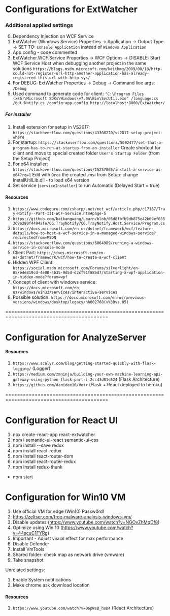 # Configurations for ExtWatcher

### Additional applied settings 
0. Dependency Injection on WCF Service
1. ExtWatcher (Windows Service) Properties -> Application -> Output Type -> SET TO: `Console Application` instead of `Windows Application`
2. App.config - code commented
3. ExtWatcher.WCF.Service Properties -> WCF Options -> DISABLE: Start WCF Service Host when debugging another project in the same solutions
`https://blogs.msdn.microsoft.com/keithmg/2009/08/10/http-could-not-register-url-http-another-application-has-already-registered-this-url-with-http-sys/`
4. For DEBUG: ExtWatcher Properties -> Debug -> Command line args: `/Debug`
5. Used command to generate code for client: `"C:\Program Files (x86)\Microsoft SDKs\Windows\v7.0A\Bin\SvcUtil.exe" /language:cs /out:Notify.cs /config:app.config http://localhost:8000/ExtWatcher/`

##### For installer
1. Install extension for setup in VS2017: `https://stackoverflow.com/questions/43308270/vs2017-setup-project-where`
2. For startup: `https://stackoverflow.com/questions/5092477/set-that-a-program-has-to-run-at-startup-from-an-installer`
    Create shortcut for client and move to special created folder `User's Startup Folder` (from the Setup Project)
3. For x64 installer: `https://stackoverflow.com/questions/15257865/install-a-service-as-x64?rq=1`
    Edit with `Orca` the created .msi from Setup: change InstallUtilLib.dll - to load x64 version
4. Set service (`serviceInstaller`) to run Automatic (Delayed Start = true)



#### Resources
1. `https://www.codeguru.com/csharp/.net/net_wcf/article.php/c17187/Tray-Notify--Part-III-WCF-Service.htm#page-5`
2. `https://github.com/baikangwang/Learn/blob/05d8fbfb9db875e42b69ef035369e280f4494afe/CG.TrayNotify/CG.TrayNotify.Host.Service/Program.cs`
3. `https://docs.microsoft.com/en-us/dotnet/framework/wcf/feature-details/how-to-host-a-wcf-service-in-a-managed-windows-service?redirectedfrom=MSDN`
4. `https://stackoverflow.com/questions/6064989/running-a-windows-service-in-console-mode`
5. Client Part: `https://docs.microsoft.com/en-us/dotnet/framework/wcf/how-to-create-a-wcf-client`
6. Hidden WPF Client: `https://social.msdn.microsoft.com/Forums/silverlight/en-US/e4e819cd-4e00-4b35-9d5d-d2cf91f886d7/starting-a-wpf-application-in-hidden-mode?forum=wpf`
7. Concept of client with windows service: `https://docs.microsoft.com/en-us/windows/win32/services/interactive-services`
8. Possible solution: `https://docs.microsoft.com/en-us/previous-versions/windows/desktop/legacy/hh802768(v%3Dvs.85)`

=========================================================================================

# Configuration for AnalyzeServer

#### Resources
1. `https://www.scalyr.com/blog/getting-started-quickly-with-flask-logging/` (Logger)
2. `https://medium.com/zmninja/building-your-own-machine-learning-api-gateway-using-python-flask-part-i-2cc43d81e524` (Flask Architecture)
3. `https://github.com/danidee10/Votr` (Flask + React deployed to heroku)

=========================================================================================

# Configuration for React UI
1. npx create-react-app react-extwatcher
2. npm i semantic-ui-react semantic-ui-css
3. npm install --save redux
4. npm install react-redux
5. npm install react-router-dom
6. npm install react-router-redux
7. npm install redux-thunk
* npm start


# Configuration for Win10 VM
1. Use official VM for edge (Win10) Passw0rd!
2. https://zeltser.com/free-malware-analysis-windows-vm/
3. Disable updates (https://www.youtube.com/watch?v=NGOvZhMqDf8)
4. Optimize using Win 10 (https://www.youtube.com/watch?v=44scuC1FYRg)
5. Important - Adjust visual effect for max performance
6. Disable Defender
7. Install VmTools
8. Shared folder: check map as network drive (vmware)
9. Take snapshot

Unrelated settings:
1. Enable System notifications
2. Make chrome ask download location

#### Resources
1. `https://www.youtube.com/watch?v=06pWsB_hoD4` (React Architecture)
